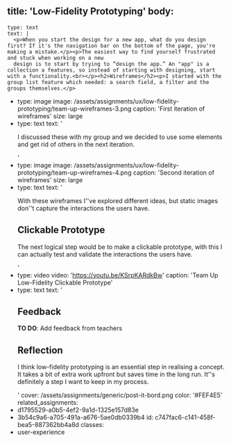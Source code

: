 title: 'Low-Fidelity Prototyping'
body:
  -
    type: text
    text: |
      <p>When you start the design for a new app, what do you design first? If it's the navigation bar on the bottom of the page, you're making a mistake.</p><p>The easiest way to find yourself frustrated and stuck when working on a new
      design is to start by trying to “design the app.” An "app" is a collection a features, so instead of starting with designing, start with a functionality.<br></p><h2>Wireframes</h2><p>I started with the group list feature which needed: a search field, a filter and the groups themselves.</p>
  -
    type: image
    image: /assets/assignments/ux/low-fidelity-prototyping/team-up-wireframes-3.png
    caption: 'First iteration of wireframes'
    size: large
  -
    type: text
    text: '<p>I discussed these with my group and we decided to use some elements and get rid of others in the next iteration.</p>'
  -
    type: image
    image: /assets/assignments/ux/low-fidelity-prototyping/team-up-wireframes-4.png
    caption: 'Second iteration of wireframes'
    size: large
  -
    type: text
    text: '<p>With these wireframes I''ve explored different ideas, but static images don''t capture the interactions the users have.</p><h2>Clickable Prototype<br></h2><p>The next logical step would be to make a clickable prototype, with this I can actually test and validate the interactions the users have.</p>'
  -
    type: video
    video: 'https://youtu.be/KSrpKARdkBw'
    caption: 'Team Up Low-Fidelity Clickable Prototype'
  -
    type: text
    text: '<h2>Feedback<br></h2><p><b>TO DO</b>: Add feedback from teachers</p><h2>Reflection<br></h2><p>I think low-fidelity prototyping is an essential step in realising a concept. It takes a bit of extra work upfront but saves time in the long run. It''s definitely a step I want to keep in my process.&nbsp;</p>'
cover: /assets/assignments/generic/post-it-bord.png
color: '#FEF4E5'
related_assignments:
  - d1795529-a0b5-4ef2-9a1d-1325e157d83e
  - 3b54c9a6-a705-491a-a676-5ae0db0339b4
id: c747fac6-c141-458f-bea5-887362bb4a8d
classes:
  - user-experience
